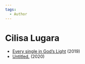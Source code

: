 ```yaml
---
tags:
  - Author
---
```



# Cilisa Lugara

- [Every single in God’s Light](./everysingleingodslight.md) (2019)
- [Untitled.](./cilisalugara_untitled.md) (2020)